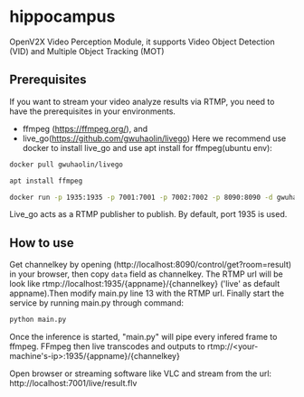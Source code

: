 # hippocampus
OpenV2X Video Perception Module, it supports Video Object Detection (VID) and Multiple Object Tracking (MOT)

## Prerequisites
If you want to stream your video analyze results via RTMP, you need to have the prerequisites in your environments.
 - ffmpeg (https://ffmpeg.org/), and
 - live_go(https://github.com/gwuhaolin/livego)
Here we recommend use docker to install live_go and use apt install for ffmpeg(ubuntu env):
```bash
docker pull gwuhaolin/livego

apt install ffmpeg

docker run -p 1935:1935 -p 7001:7001 -p 7002:7002 -p 8090:8090 -d gwuhaolin/livego
```

Live_go acts as a RTMP publisher to publish. By default, port 1935 is used.

## How to use
Get channelkey by opening (http://localhost:8090/control/get?room=result) in your browser, then copy `data` field as channelkey. The RTMP url will be look like rtmp://localhost:1935/{appname}/{channelkey} ('live' as default appname).Then modify main.py line 13 with the RTMP url.
Finally start the service by running main.py through command:
```bash
python main.py
```

Once the inference is started, "main.py" will pipe every infered frame to ffmpeg. FFmpeg then live transcodes and outputs to rtmp://<your-machine's-ip>:1935/{appname}/{channelkey}

Open browser or streaming software like VLC and stream from the url:
http://localhost:7001/live/result.flv